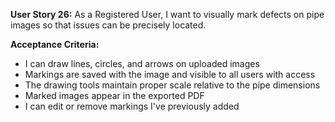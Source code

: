 **User Story 26:** As a Registered User, I want to visually mark defects on pipe images so that issues can be precisely located. 

**Acceptance Criteria:** 

- I can draw lines, circles, and arrows on uploaded images 
- Markings are saved with the image and visible to all users with access 
- The drawing tools maintain proper scale relative to the pipe dimensions 
- Marked images appear in the exported PDF 
- I can edit or remove markings I've previously added 
